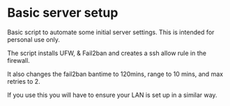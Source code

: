 # Basic server setup
Basic script to automate some initial server settings. 
This is intended for personal use only.

The script installs UFW, & Fail2ban and creates a ssh allow rule in the firewall.

It also changes the fail2ban bantime to 120mins, range to 10 mins, and max retries to 2.

If you use this you will have to ensure your LAN is set up in a similar way. 
